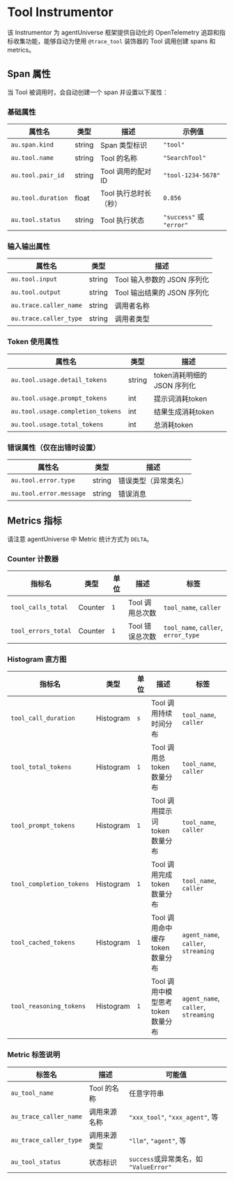# Tool Instrumentor

该 Instrumentor 为 agentUniverse 框架提供自动化的 OpenTelemetry 追踪和指标收集功能，能够自动为使用 `@trace_tool` 装饰器的 Tool 调用创建 spans 和 metrics。

## Span 属性

当 Tool 被调用时，会自动创建一个 span 并设置以下属性：

### 基础属性

| 属性名 | 类型 | 描述 | 示例值 |
|--------|------|------|--------|
| `au.span.kind` | string | Span 类型标识 | `"tool"` |
| `au.tool.name` | string | Tool 的名称 | `"SearchTool"` |
| `au.tool.pair_id` | string | Tool 调用的配对 ID | `"tool-1234-5678"` |
| `au.tool.duration` | float | Tool 执行总时长（秒） | `0.856` |
| `au.tool.status` | string | Tool 执行状态 | `"success"` 或 `"error"` |

### 输入输出属性

| 属性名 | 类型 | 描述 |
|--------|------|------|
| `au.tool.input` | string | Tool 输入参数的 JSON 序列化 |
| `au.tool.output` | string | Tool 输出结果的 JSON 序列化 |
| `au.trace.caller_name`          | string | 调用者名称                |
| `au.trace.caller_type`          | string | 调用者类型                |

### Token 使用属性

| 属性名                                | 类型 | 描述           |
|------------------------------------|------|--------------|
| `au.tool.usage.detail_tokens`      | string | token消耗明细的 JSON 序列化 |
| `au.tool.usage.prompt_tokens`     | int    | 提示词消耗token|
| `au.tool.usage.completion_tokens` | int    | 结果生成消耗token|
| `au.tool.usage.total_tokens`      | int    | 总消耗token|

### 错误属性（仅在出错时设置）

| 属性名 | 类型 | 描述 |
|--------|------|------|
| `au.tool.error.type` | string | 错误类型（异常类名） |
| `au.tool.error.message` | string | 错误消息 |

## Metrics 指标

请注意 agentUniverse 中 Metric 统计方式为 `DELTA`。

### Counter 计数器

| 指标名 | 类型 | 单位 | 描述 | 标签 |
|--------|------|------|------|------|
| `tool_calls_total` | Counter | `1` | Tool 调用总次数 | `tool_name`, `caller` |
| `tool_errors_total` | Counter | `1` | Tool 错误总次数 | `tool_name`, `caller`, `error_type` |

### Histogram 直方图

| 指标名                      | 类型 | 单位 | 描述                      | 标签 |
|--------------------------|------|------|-------------------------|------|
| `tool_call_duration`     | Histogram | `s` | Tool 调用持续时间分布           | `tool_name`, `caller` |
| `tool_total_tokens`      | Histogram | `1` | Tool 调用总 token 数量分布     | `tool_name`, `caller` |
| `tool_prompt_tokens`     | Histogram | `1` | Tool 调用提示词 token 数量分布   | `tool_name`, `caller` |
| `tool_completion_tokens` | Histogram | `1` | Tool 调用完成 token 数量分布    | `tool_name`, `caller` |
| `tool_cached_tokens`     | Histogram | `1` | Tool 调用命中缓存 token 数量分布  | `agent_name`, `caller`, `streaming` |
| `tool_reasoning_tokens`  | Histogram | `1` | Tool 调用中模型思考 token 数量分布 | `agent_name`, `caller`, `streaming` |

### Metric 标签说明

| 标签名 | 描述 | 可能值 |
|--------|------|--------|
| `au_tool_name` | Tool 的名称 | 任意字符串 |
| `au_trace_caller_name` | 调用来源名称    | `"xxx_tool"`, `"xxx_agent"`, 等  |
| `au_trace_caller_type` | 调用来源类型    | `"llm"`, `"agent"`, 等           |
| `au_tool_status`| 状态标识      | `success`或异常类名，如 `"ValueError"` |

